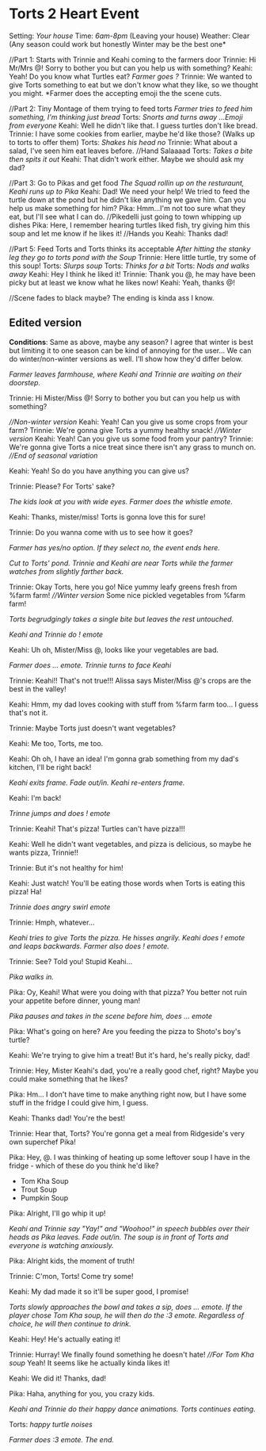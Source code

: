 # Torts 2 Heart Event
Setting: *Your house*
Time: *6am-8pm* (Leaving your house)
Weather: Clear (Any season could work but honestly Winter may be the best one*

//Part 1: Starts with Trinnie and Keahi coming to the farmers door
Trinnie: Hi Mr/Mrs @! Sorry to bother you but can you help us with something?
Keahi: Yeah! Do you know what Turtles eat?
*Farmer goes ?*
Trinnie: We wanted to give Torts something to eat but we don't know what they like, so we thought you might.
*Farmer does the accepting emoji the the scene cuts.

//Part 2: Tiny Montage of them trying to feed torts
*Farmer tries to feed him something, I'm thinking just bread*
Torts: *Snorts and turns away*
*...Emoji from everyone*
Keahi: Well he didn't like that. I guess turtles don't like bread.
Trinnie: I have some cookies from earlier, maybe he'd like those? (Walks up to torts to offer them)
Torts: *Shakes his head no*
Trinnie: What about a salad, I've seen him eat leaves before.
//Hand Salaaaad
Torts: *Takes a bite then spits it out*
Keahi: That didn't work either. Maybe we should ask my dad?

//Part 3: Go to Pikas and get food
*The Squad rollin up on the resturaunt, Keahi runs up to Pika*
Keahi: Dad! We need your help! We tried to feed the turtle down at the pond but he didn't like anything we gave him. Can you help us make something for him?
Pika: Hmm...I'm not too sure what they eat, but I'll see what I can do.
//Pikedelli just going to town whipping up dishes
Pika: Here, I remember hearing turtles liked fish, try giving him this soup and let me know if he likes it!
//Hands you 
Keahi: Thanks dad!

//Part 5: Feed Torts and Torts thinks its acceptable
*After hitting the stanky leg they go to torts pond with the Soup*
Trinnie: Here little turtle, try some of this soup!
Torts: *Slurps soup*
Torts: *Thinks for a bit*
Torts: *Nods and walks away*
Keahi: Hey I think he liked it!
Trinnie: Thank you @, he may have been picky but at least we know what he likes now!
Keahi: Yeah, thanks @!

//Scene fades to black maybe? The ending is kinda ass I know.

## Edited version
**Conditions**: Same as above, maybe any season? I agree that winter is best but limiting it to one season can be kind of annoying for the user... We can do winter/non-winter versions as well. I'll show how they'd differ below.

*Farmer leaves farmhouse, where Keahi and Trinnie are waiting on their doorstep.*

Trinnie: Hi Mister/Miss @! Sorry to bother you but can you help us with something?

*//Non-winter version*
Keahi: Yeah! Can you give us some crops from your farm?
Trinnie: We're gonna give Torts a yummy healthy snack!
*//Winter version*
Keahi: Yeah! Can you give us some food from your pantry?
Trinnie: We're gonna give Torts a nice treat since there isn't any grass to munch on.
*//End of seasonal variation*

Keahi: Yeah! So do you have anything you can give us?

Trinnie: Please? For Torts' sake?

*The kids look at you with wide eyes. Farmer does the whistle emote.*

Keahi: Thanks, mister/miss! Torts is gonna love this for sure!

Trinnie: Do you wanna come with us to see how it goes?

*Farmer has yes/no option. If they select no, the event ends here.*

*Cut to Torts' pond. Trinnie and Keahi are near Torts while the farmer watches from slightly farther back.*

Trinnie: Okay Torts, here you go! Nice yummy leafy greens fresh from %farm farm! *//Winter version* Some nice pickled vegetables from %farm farm!

*Torts begrudgingly takes a single bite but leaves the rest untouched.*

*Keahi and Trinnie do ! emote*

Keahi: Uh oh, Mister/Miss @, looks like your vegetables are bad.

*Farmer does ... emote. Trinnie turns to face Keahi*

Trinnie: Keahi!! That's not true!!! Alissa says Mister/Miss @'s crops are the best in the valley!

Keahi: Hmm, my dad loves cooking with stuff from %farm farm too... I guess that's not it.

Trinnie: Maybe Torts just doesn't want vegetables?

Keahi: Me too, Torts, me too.

Keahi: Oh oh, I have an idea! I'm gonna grab something from my dad's kitchen, I'll be right back!

*Keahi exits frame. Fade out/in. Keahi re-enters frame.*

Keahi: I'm back!

*Trinne jumps and does ! emote*

Trinnie: Keahi! That's pizza! Turtles can't have pizza!!!

Keahi: Well he didn't want vegetables, and pizza is delicious, so maybe he wants pizza, Trinnie!!

Trinnie: But it's not healthy for him!

Keahi: Just watch! You'll be eating those words when Torts is eating this pizza! Ha!

*Trinnie does angry swirl emote*

Trinnie: Hmph, whatever...

*Keahi tries to give Torts the pizza. He hisses angrily. Keahi does ! emote and leaps backwards. Farmer also does ! emote.*

Trinnie: See? Told you! Stupid Keahi...

*Pika walks in.*

Pika: Oy, Keahi! What were you doing with that pizza? You better not ruin your appetite before dinner, young man!

*Pika pauses and takes in the scene before him, does ... emote*

Pika: What's going on here? Are you feeding the pizza to Shoto's boy's turtle?

Keahi: We're trying to give him a treat! But it's hard, he's really picky, dad!

Trinnie: Hey, Mister Keahi's dad, you're a really good chef, right? Maybe you could make something that he likes?

Pika: Hm... I don't have time to make anything right now, but I have some stuff in the fridge I could give him, I guess.

Keahi: Thanks dad! You're the best!

Trinnie: Hear that, Torts? You're gonna get a meal from Ridgeside's very own superchef Pika!

Pika: Hey, @. I was thinking of heating up some leftover soup I have in the fridge - which of these do you think he'd like?
- Tom Kha Soup
- Trout Soup
- Pumpkin Soup

Pika: Alright, I'll go whip it up!

*Keahi and Trinnie say "Yay!" and "Woohoo!" in speech bubbles over their heads as Pika leaves. Fade out/in. The soup is in front of Torts and everyone is watching anxiously.*

Pika: Alright kids, the moment of truth!

Trinnie: C'mon, Torts! Come try some!

Keahi: My dad made it so it'll be super good, I promise!

*Torts slowly approaches the bowl and takes a sip, does ... emote. If the player chose Tom Kha soup, he will then do the :3 emote. Regardless of choice, he will then continue to drink.*

Keahi: Hey! He's actually eating it!

Trinnie: Hurray! We finally found something he doesn't hate! *//For Tom Kha soup* Yeah! It seems like he actually kinda likes it!

Keahi: We did it! Thanks, dad!

Pika: Haha, anything for you, you crazy kids.

*Keahi and Trinnie do their happy dance animations. Torts continues eating.*

Torts: *happy turtle noises*

*Farmer does :3 emote. The end.*
